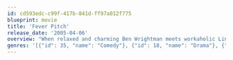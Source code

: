 ```yaml
---
id: cd593edc-c99f-417b-841d-ff97a012f775
blueprint: movie
title: 'Fever Pitch'
release_date: '2005-04-06'
overview: "When relaxed and charming Ben Wrightman meets workaholic Lindsey Meeks she finds him sweet and charming, they hit it off and when it is winter Ben can spend every waking hour with Lindsey, but when summer comes around the corner Lindsey discovers Ben's obsession with the Boston Red Sox. She thinks it is perfect until everything goes downhill for them."
genres: '[{"id": 35, "name": "Comedy"}, {"id": 18, "name": "Drama"}, {"id": 10749, "name": "Romance"}]'
---
```


